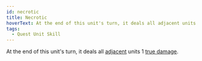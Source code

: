 ```yaml
---
id: necrotic
title: Necrotic
hoverText: At the end of this unit's turn, it deals all adjacent units 1 true damage.
tags:
  - Quest Unit Skill
---
```


At the end of this unit's turn, it deals all [adjacent](/docs/all/glossary/adjacent) units 1 [true damage](/docs/all/glossary/true-damage).
